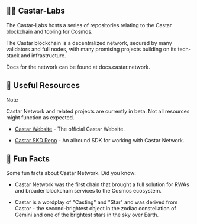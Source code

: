 ## 👨‍🔬 Castar-Labs

The Castar-Labs hosts a series of repositories relating to the Castar blockchain and tooling for Cosmos.

The Castar blockchain is a decentralized network, secured by many validators and full nodes, with many promising projects building on its tech-stack and infrastructure.

Docs for the network can be found at docs.castar.network.


## 🔗 Useful Resources

> [!NOTE]
> Castar Network and related projects are currently in beta. Not all resources might function as expected.

* [Castar Website](https:/castar.network) - The official Castar Website.

* [Castar SKD Repo](https://github.com/Castar-Network/castar-sdk) - An allround SDK for working with Castar Network.


## 🔬 Fun Facts

Some fun facts about Castar Network. Did you know:

* Castar Network was the first chain that brought a full solution for RWAs and broader blockchain services to the Cosmos ecosystem.

* Castar is a wordplay of "Casting" and "Star" and was derived from Castor - the second-brightest object in the zodiac constellation of Gemini and one of the brightest stars in the sky over Earth. 
